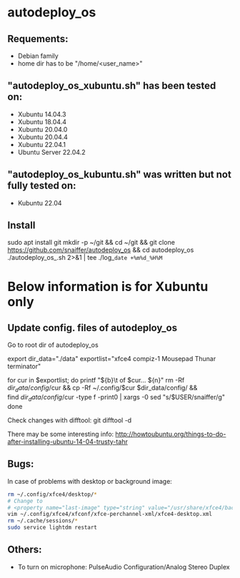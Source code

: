 # autodeploy_os

## Requements:
- Debian family
- home dir has to be "/home/<user_name>"

## "autodeploy_os_xubuntu.sh" has been tested on:
- Xubuntu 14.04.3
- Xubuntu 18.04.4
- Xubuntu 20.04.0
- Xubuntu 20.04.4
- Xubuntu 22.04.1
- Ubuntu Server 22.04.2

## "autodeploy_os_kubuntu.sh" was written but not fully tested on:
- Kubuntu 22.04

## Install
sudo apt install git
mkdir -p ~/git && cd ~/git && git clone https://github.com/snaiffer/autodeploy_os && cd autodeploy_os
./autodeploy_os_<distributive>.sh 2>&1 | tee ./log_`date +%m%d_%H%M`


# Below information is for Xubuntu only

## Update config. files of autodeploy_os
Go to root dir of autodeploy_os

export dir_data="./data"
exportlist="xfce4 compiz-1 Mousepad Thunar terminator"

for cur in $exportlist; do
  printf "${b}\t of $cur... ${n}"
  rm -Rf $dir_data/config/$cur && cp -Rf ~/.config/$cur $dir_data/config/ && \
    find $dir_data/config/$cur -type f -print0 | xargs -0 sed "s/$USER/snaiffer/g"
done

Check changes with difftool:
git difftool -d

There may be some interesting info: http://howtoubuntu.org/things-to-do-after-installing-ubuntu-14-04-trusty-tahr

## Bugs:
In case of problems with desktop or background image:

```sh
rm ~/.config/xfce4/desktop/*
# Change to
# <property name="last-image" type="string" value="/usr/share/xfce4/backdrops/Fethiye_20240504_195128.jpg"/>
vim ~/.config/xfce4/xfconf/xfce-perchannel-xml/xfce4-desktop.xml
rm ~/.cache/sessions/*
sudo service lightdm restart
```

## Others:
- To turn on microphone: PulseAudio Configuration/Analog Stereo Duplex
